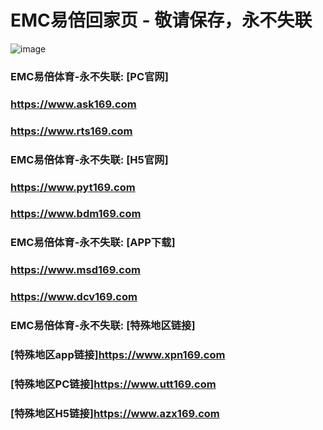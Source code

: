 # EMC易倍回家页 - 敬请保存，永不失联
![image](https://github.com/emc00123/emc00123/assets/161131716/7c9a2641-80ea-4bcf-9aa9-06c69f78449d)


### EMC易倍体育-永不失联:  [PC官网]
### <https://www.ask169.com>
### <https://www.rts169.com>
### EMC易倍体育-永不失联:  [H5官网]
### <https://www.pyt169.com>
### <https://www.bdm169.com>
### EMC易倍体育-永不失联:  [APP下载]
### <https://www.msd169.com>
### <https://www.dcv169.com>
### EMC易倍体育-永不失联:  [特殊地区链接]
### [特殊地区app链接]<https://www.xpn169.com>
### [特殊地区PC链接]<https://www.utt169.com>
### [特殊地区H5链接]<https://www.azx169.com>
<!--
**emc10008/emc10008** is a ✨ _special_ ✨ repository because its `README.md` (this file) appears on your GitHub profile.

Here are some ideas to get you started:

- 🔭 I’m currently working on ...
- 🌱 I’m currently learning ...
- 👯 I’m looking to collaborate on ...
- 🤔 I’m looking for help with ...
- 💬 Ask me about ...
- 📫 How to reach me: ...
- 😄 Pronouns: ...
- ⚡ Fun fact: ...
-->

